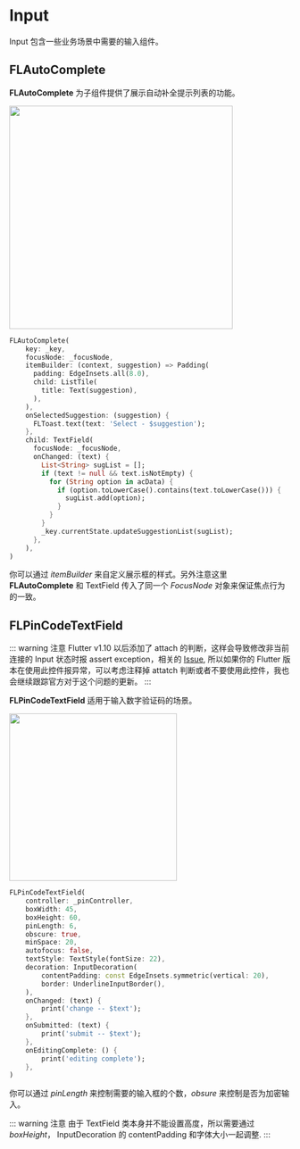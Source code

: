# Input

Input 包含一些业务场景中需要的输入组件。

## FLAutoComplete

**FLAutoComplete** 为子组件提供了展示自动补全提示列表的功能。

<p align="left">
    <img width="400" src="http://abtfun.oss-cn-beijing.aliyuncs.com/img/2019-12-12-autocomplete.gif" />
</p>

```dart
FLAutoComplete(
    key: _key,
    focusNode: _focusNode,
    itemBuilder: (context, suggestion) => Padding(
      padding: EdgeInsets.all(8.0),
      child: ListTile(
        title: Text(suggestion),
      ),
    ),
    onSelectedSuggestion: (suggestion) {
      FLToast.text(text: 'Select - $suggestion');
    },
    child: TextField(
      focusNode: _focusNode,
      onChanged: (text) {
        List<String> sugList = [];
        if (text != null && text.isNotEmpty) {
          for (String option in acData) {
            if (option.toLowerCase().contains(text.toLowerCase())) {
              sugList.add(option);
            }
          }
        }
        _key.currentState.updateSuggestionList(sugList);
      },
    ),
)
```

你可以通过 *itemBuilder* 来自定义展示框的样式。另外注意这里 **FLAutoComplete** 和 TextField 传入了同一个 *FocusNode* 对象来保证焦点行为的一致。


## FLPinCodeTextField

::: warning 注意 
Flutter v1.10 以后添加了 attach 的判断，这样会导致修改非当前连接的 Input 状态时报 assert exception，相关的 [Issue](https://github.com/flutter/flutter/issues/40755), 所以如果你的 Flutter 版本在使用此控件报异常，可以考虑注释掉 attatch 判断或者不要使用此控件，我也会继续跟踪官方对于这个问题的更新。
:::

**FLPinCodeTextField** 适用于输入数字验证码的场景。

<p align="left">
    <img width="300" src="http://abtfun.oss-cn-beijing.aliyuncs.com/img/2019-12-12-pin-input.gif" />
</p>

```dart
FLPinCodeTextField(
    controller: _pinController,
    boxWidth: 45,
    boxHeight: 60,
    pinLength: 6,
    obscure: true,
    minSpace: 20,
    autofocus: false,
    textStyle: TextStyle(fontSize: 22),
    decoration: InputDecoration(
        contentPadding: const EdgeInsets.symmetric(vertical: 20),
        border: UnderlineInputBorder(),
    ),
    onChanged: (text) {
        print('change -- $text');
    },
    onSubmitted: (text) {
        print('submit -- $text');
    },
    onEditingComplete: () {
        print('editing complete');
    },
)
```

你可以通过 *pinLength* 来控制需要的输入框的个数，*obsure* 来控制是否为加密输入。

::: warning 注意
由于 TextField 类本身并不能设置高度，所以需要通过 *boxHeight*， InputDecoration 的 contentPadding 和字体大小一起调整.
:::



